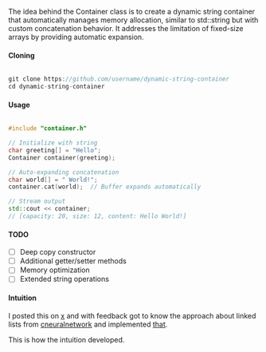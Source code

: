 The idea behind the Container class is to create a dynamic string container that automatically manages memory allocation, similar to std::string but with custom concatenation behavior. It addresses the limitation of fixed-size arrays by providing automatic expansion.

#### Cloning
```cpp 

git clone https://github.com/username/dynamic-string-container
cd dynamic-string-container

```

#### Usage

```cpp

#include "container.h"

// Initialize with string
char greeting[] = "Hello";
Container container(greeting);

// Auto-expanding concatenation
char world[] = " World!";
container.cat(world);  // Buffer expands automatically

// Stream output
std::cout << container;
// [capacity: 20, size: 12, content: Hello World!]

```

#### TODO

- [ ] Deep copy constructor
- [ ] Additional getter/setter methods
- [ ] Memory optimization
- [ ] Extended string operations

#### Intuition

I posted this on [x](https://x.com/Rishi2220/status/1857459074188849503) and with feedback got to know the approach about linked lists from [cneuralnetwork](https://x.com/cneuralnetwork) and implemented [that](./linked_list).

This is how the intuition developed.








